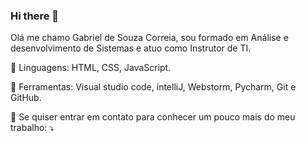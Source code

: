 ### Hi there 👋


Olá me chamo Gabriel de Souza Correia, sou formado em Análise e desenvolvimento de Sistemas e atuo como Instrutor de TI.

🦄 Linguagens: HTML, CSS, JavaScript.

💼 Ferramentas: Visual studio code, intelliJ, Webstorm, Pycharm, Git e GitHub.

💌 Se quiser entrar em contato para conhecer um pouco mais do meu trabalho: ⤵️

    
